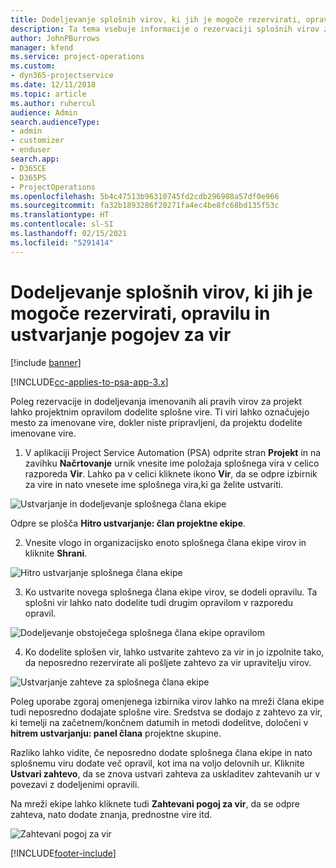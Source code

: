```yaml
---
title: Dodeljevanje splošnih virov, ki jih je mogoče rezervirati, opravilu in projektni ekipi
description: Ta tema vsebuje informacije o rezervaciji splošnih virov za opravila in projektne ekipe.
author: JohnPBurrows
manager: kfend
ms.service: project-operations
ms.custom:
- dyn365-projectservice
ms.date: 12/11/2018
ms.topic: article
ms.author: ruhercul
audience: Admin
search.audienceType:
- admin
- customizer
- enduser
search.app:
- D365CE
- D365PS
- ProjectOperations
ms.openlocfilehash: 5b4c47513b96310745fd2cdb296988a57df0e966
ms.sourcegitcommit: fa32b1893286f20271fa4ec4be8fc68bd135f53c
ms.translationtype: HT
ms.contentlocale: sl-SI
ms.lasthandoff: 02/15/2021
ms.locfileid: "5291414"
---
```

# <a name="assign-generic-bookable-resources-to-a-task-and-generate-resource-requirements"></a>Dodeljevanje splošnih virov, ki jih je mogoče rezervirati, opravilu in ustvarjanje pogojev za vir 

[!include [banner](../includes/psa-now-project-operations.md)]

[!INCLUDE[cc-applies-to-psa-app-3.x](../includes/cc-applies-to-psa-app-3x.md)]

Poleg rezervacije in dodeljevanja imenovanih ali pravih virov za projekt lahko projektnim opravilom dodelite splošne vire. Ti viri lahko označujejo mesto za imenovane vire, dokler niste pripravljeni, da projektu dodelite imenovane vire. 

1. V aplikaciji Project Service Automation (PSA) odprite stran **Projekt** in na zavihku **Načrtovanje** urnik vnesite ime položaja splošnega vira v celico razporeda **Vir**. Lahko pa v celici kliknete ikono **Vir**, da se odpre izbirnik za vire in nato vnesete ime splošnega vira,ki ga želite ustvariti.

![Ustvarjanje in dodeljevanje splošnega člana ekipe](media/RM-how-to-9.png)

Odpre se plošča **Hitro ustvarjanje: član projektne ekipe**. 

2. Vnesite vlogo in organizacijsko enoto splošnega člana ekipe virov in kliknite **Shrani**.

![Hitro ustvarjanje splošnega člana ekipe](media/RM-how-to-10.png)

3. Ko ustvarite novega splošnega člana ekipe virov, se dodeli opravilu. Ta splošni vir lahko nato dodelite tudi drugim opravilom v razporedu opravil.

![Dodeljevanje obstoječega splošnega člana ekipe opravilom](media/RM-how-to-11.png)

4. Ko dodelite splošen vir, lahko ustvarite zahtevo za vir in jo izpolnite tako, da neposredno rezervirate ali pošljete zahtevo za vir upravitelju virov.

![Ustvarjanje zahteve za splošnega člana ekipe](media/RM-how-to-12.png)

Poleg uporabe zgoraj omenjenega izbirnika virov lahko na mreži člana ekipe tudi neposredno dodajate splošne vire. Sredstva se dodajo z zahtevo za vir, ki temelji na začetnem/končnem datumih in metodi dodelitve, določeni v **hitrem ustvarjanju: panel člana** projektne skupine.

Razliko lahko vidite, če neposredno dodate splošnega člana ekipe in nato splošnemu viru dodate več opravil, kot ima na voljo delovnih ur. Kliknite **Ustvari zahtevo**, da se znova ustvari zahteva za uskladitev zahtevanih ur v povezavi z dodeljenimi opravili.

Na mreži ekipe lahko kliknete tudi **Zahtevani pogoj za vir**, da se odpre zahteva, nato dodate znanja, prednostne vire itd.

![Zahtevani pogoj za vir](media/RM-how-to-13.png)



[!INCLUDE[footer-include](../includes/footer-banner.md)]